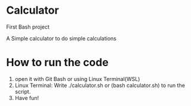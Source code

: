 # Calculator
First Bash project

A Simple calculator to do simple calculations

# How to run the code
1) open it with Git Bash or using Linux Terminal(WSL)
2) Linux Terminal: Write ./calculator.sh or (bash calculator.sh) to run the script.
3) Have fun!
